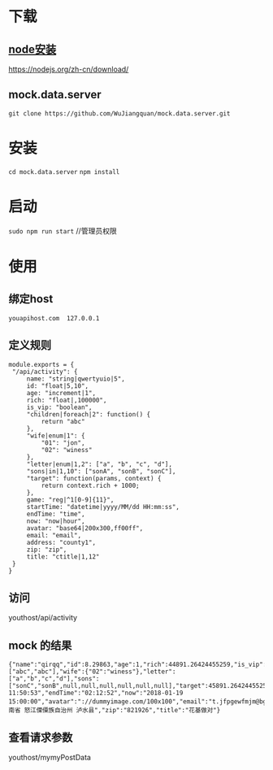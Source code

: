 # 下载
## [node安装](https://nodejs.org/zh-cn/download/)
https://nodejs.org/zh-cn/download/
## mock.data.server
`git clone https://github.com/WuJiangquan/mock.data.server.git`
# 安装
`cd mock.data.server`
`npm install`
# 启动
`sudo npm run start`  //管理员权限
# 使用
## 绑定host
   `youapihost.com  127.0.0.1`
## 定义规则
   ```
   module.exports = {
    "/api/activity": {
        name: "string|qwertyuio|5",
        id: "float|5,10",
        age: "increment|1",
        rich: "float|,100000",
        is_vip: "boolean",
        "children|foreach|2": function() {
            return "abc"
        },
        "wife|enum|1": {
            "01": "jon",
            "02": "winess"
        },
        "letter|enum|1,2": ["a", "b", "c", "d"],
        "sons|in|1,10": ["sonA", "sonB", "sonC"],
        "target": function(params, context) {
            return context.rich + 1000;
        },
        game: "reg|^1[0-9]{11}",
        startTime: "datetime|yyyy/MM/dd HH:mm:ss",
        endTime: "time",
        now: "now|hour",
        avatar: "base64|200x300,ff00ff",
        email: "email",
        address: "county1",
        zip: "zip",
        title: "ctitle|1,12"
    }
}
   ```
## 访问
   youthost/api/activity

## mock 的结果
```
{"name":"qirqq","id":8.29863,"age":1,"rich":44891.26424455259,"is_vip":true,"children":["abc","abc"],"wife":{"02":"winess"},"letter":["a","b","c","d"],"sons":["sonC","sonB",null,null,null,null,null,null],"target":45891.26424455259,"game":"145893160735","startTime":"2005/11/28 11:50:53","endTime":"02:12:52","now":"2018-01-19 15:00:00","avatar":"://dummyimage.com/100x100","email":"t.jfpgewfmjm@bgu.ml","address":"云南省 怒江傈僳族自治州 泸水县","zip":"821926","title":"花基做对"}
```

## 查看请求参数
  youthost/mymyPostData